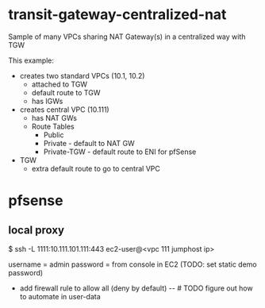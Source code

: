 # transit-gateway-centralized-nat

Sample of many VPCs sharing NAT Gateway(s) in a centralized way with TGW

This example:

- creates two standard VPCs (10.1, 10.2)
    - attached to TGW
    - default route to TGW
    - has IGWs
- creates central VPC (10.111)
    - has NAT GWs
    - Route Tables
      - Public
      - Private - default to NAT GW
      - Private-TGW - default route to ENI for pfSense
- TGW
    - extra default route to go to central VPC
  

# pfsense

## local proxy

$ ssh -L 1111:10.111.101.111:443 ec2-user@<vpc 111 jumphost ip>

username = admin
password = from console in EC2 (TODO: set static demo password)

- add firewall rule to allow all (deny by default)
-- # TODO figure out how to automate in user-data
